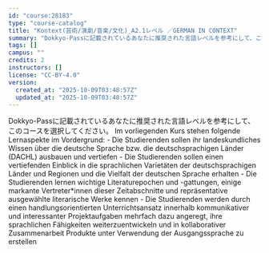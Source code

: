 ```yaml
---
id: "course:28183"
type: "course-catalog"
title: "Kontext(芸術/演劇/音楽/文化)_A2.1レベル ／GERMAN IN CONTEXT"
summary: "Dokkyo-Passに記載されているあなたに推奨された言語レベルを参考にして、このコースを選択してください。 Im vorliegenden Kurs stehen folgende Lernaspekte im Vordergrund:…"
tags: []
campus: ""
credits: 2
instructors: []
license: "CC-BY-4.0"
version:
  created_at: "2025-10-09T03:48:57Z"
  updated_at: "2025-10-09T03:48:57Z"
---
```

Dokkyo-Passに記載されているあなたに推奨された言語レベルを参考にして、このコースを選択してください。 Im vorliegenden Kurs stehen folgende Lernaspekte im Vordergrund: - Die Studierenden sollen ihr landeskundliches Wissen über die deutsche Sprache bzw. die deutschsprachigen Länder (DACHL) ausbauen und vertiefen - Die Studierenden sollen einen vertiefenden Einblick in die sprachlichen Varietäten der deutschsprachigen Länder und Regionen und die Vielfalt der deutschen Sprache erhalten - Die Studierenden lernen wichtige Literaturepochen und -gattungen, einige markante Vertreter*innen dieser Zeitabschnitte und repräsentative ausgewählte literarische Werke kennen - Die Studierenden werden durch einen handlungsorientierten Unterrichtsansatz innerhalb kommunikativer und interessanter Projektaufgaben mehrfach dazu angeregt, ihre sprachlichen Fähigkeiten weiterzuentwickeln und in kollaborativer Zusammenarbeit Produkte unter Verwendung der Ausgangssprache zu erstellen
